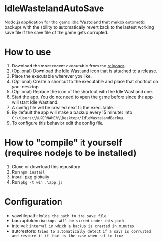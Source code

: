 # IdleWastelandAutoSave
Node.js application for the game [Idle Wasteland](https://store.steampowered.com/app/1658620/Idle_Wasteland/) that makes automatic backups with the ability to automatically revert back to the lastest working save file if the save file of the game gets corrupted.

# How to use 
1. Download the most recent executable from the [releases](https://github.com/mc-0bit/IdleWastelandAutoSave/releases/latest).
2. (Optional) Download the Idle Wastland icon that is attached to a release.
3. Place the executable wherever you like.
4. (Optional) Create a shortcut to the executable and place that shortcut on your desktop.
5. (Optional) Replace the icon of the shortcut with the Idle Wastland one.
6. Start the app. You do not need to open the game before since the app will start Idle Wastland.
7. A config file will be created next to the executable.
8. By default the app will make a backup every 15 minutes into ```C:\\Users\\%USERNAME%\\Desktop\\IdleWastelandBackup```.
9. To configure this behavior edit the config file. 

# How to "compile" it yourself (requires nodejs to be installed)
1. Clone or download this repository
2. Run ```npm install```
3. Install [pkg](https://www.npmjs.com/package/pkg) globally 
4. Run ```pkg -t win .\app.js```

# Configuration
- savefilepath: ```holds the path to the save file```
- backupfolder: ```backups will be stored under this path```
- interval: ```interval in which a backup is created in minutes```
- autorestore: ```tries to automatically detect if a save is corrupted and restore it if that is the case when set to true```